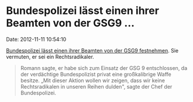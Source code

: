 Bundespolizei lässt einen ihrer Beamten von der GSG9 \...
=========================================================

Date: 2012-11-11 10:54:10

[Bundespolizei lässt einen ihrer Beamten von der GSG9
festnehmen](http://www.abendzeitung-muenchen.de/inhalt.rosenheim-gsg-9-einsatz-gegen-rechtsradikalen-polizisten.43882bca-51e7-4739-b197-db16a31f26ad.html).
Sie vermuten, er sei ein Rechtsradikaler.

> Romann sagte, er habe sich zum Einsatz der GSG 9 entschlossen, da der
> verdächtige Bundespolizist privat eine großkalibrige Waffe besitze.
> „Mit dieser Aktion wollen wir zeigen, dass wir keine Rechtsradikalen
> in unseren Reihen dulden", sagte der Chef der Bundespolizei.
